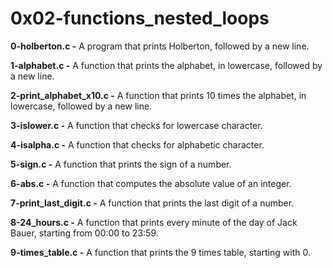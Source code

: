 # 0x02-functions_nested_loops

**0-holberton.c -** A  program that prints Holberton, followed by a new line.

**1-alphabet.c -** A function that prints the alphabet, in lowercase, followed by a new line.

**2-print_alphabet_x10.c -** A function that prints 10 times the alphabet, in lowercase, followed by a new line.

**3-islower.c -** A function that checks for lowercase character.

**4-isalpha.c -** A function that checks for alphabetic character.

**5-sign.c -** A function that prints the sign of a number.

**6-abs.c -** A function that computes the absolute value of an integer.

**7-print_last_digit.c -** A function that prints the last digit of a number.

**8-24_hours.c -** A function that prints every minute of the day of Jack Bauer, starting from 00:00 to 23:59.

**9-times_table.c -** A function that prints the 9 times table, starting with 0.


















